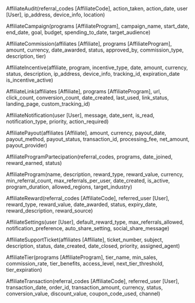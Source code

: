 
AffiliateAudit(referral_codes [AffiliateCode], action_taken, action_date, user [User], ip_address, device_info, location)
 
AffiliateCampaign(programs [AffiliateProgram], campaign_name, start_date, end_date, goal, budget, spending_to_date, target_audience)

AffiliateCommission(affiliates [Affiliate], programs [AffiliateProgram], amount, currency, date_awarded, status, approved_by, commission_type, description, tier) 

AffiliateIncentive(affiliate, program, incentive_type, date, amount, currency, status, description, ip_address, device_info, tracking_id, expiration_date is_incentive_active)

AffiliateLink(affiliates [Affiliate], programs [AffiliateProgram], url, click_count, conversion_count, date_created, last_used, link_status, landing_page, custom_tracking_id)

AffiliateNotification(user [User], message, date_sent, is_read, notification_type, priority, action_required)

AffiliatePayout(affiliates [Affiliate], amount, currency, payout_date, payout_method, payout_status, transaction_id, processing_fee, net_amount, payout_provider)

AffiliateProgramPartecipation(referral_codes, programs, date_joined, reward_earned, status)

AffiliateProgram(name, description, reward_type, reward_value, currency, min_referral_count, max_referrals_per_user, date_created, is_active, program_duration, allowed_regions, target_industry)

AffiliateReward(referral_codes [AffiliateCode], referred_user [User], reward_type, reward_value, date_awarded, status, expiry_date, reward_description, reward_source)

AffiliateSettings(user [User], default_reward_type, max_referrals_allowed, notification_preference, auto_share_setting, social_share_message)

AffiliateSupportTicket(affiliates [Affiliate], ticket_number, subject, description, status, date_created, date_closed, priority, assigned_agent)

AffiliateTier(programs [AffiliateProgram], tier_name, min_sales, commission_rate, tier_benefits, access_level, next_tier_threshold, tier_expiration)

AffiliateTransaction(referral_codes [AffiliateCode], referred_user [User], transaction_date, order_id, transaction_amount, currency, status, conversion_value, discount_value, coupon_code_used, channel)
